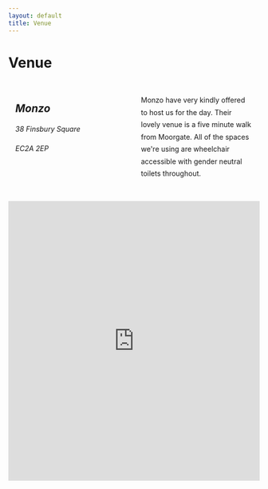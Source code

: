 ```yaml
---
layout: default
title: Venue
---
```


<div class="content w">
  <h1 class="title">Venue</h1>
  <div class="info">
    <address>
      <h2>Monzo</h2>
      <p>38 Finsbury Square</p>
      <p>EC2A 2EP</p>
    </address>
    <p class='more'>
      Monzo have very kindly offered to host us for the day. Their lovely venue is a five minute walk from Moorgate. All of the spaces we're using are wheelchair accessible with gender neutral toilets throughout.
    </p>
  </div>
  <iframe frameborder="0" allowfullscreen="" src="https://www.google.com/maps/embed/v1/place?q=place_id:ChIJ8fccgq4cdkgR3NXnBFdKomE&amp;key=AIzaSyCvjeQM0m8usekK_7Qo-vrpEy-_sJEws6s" class="s_5487"></iframe>
</div>

<style>
  iframe {
    width: 100%;
    height: 560px;
    box-shadow: var(--elevate);
  }
  .info {
    box-shadow: var(--elevate);
    padding: 1em;
    margin-bottom: 2em;
    display: grid;
    grid-template-columns: 1fr 1fr;
    grid-gap: 2em;
  }
  .info p {
    margin-bottom: 0;
    line-height: 1.75em;
  }
  .info address {
    margin-bottom: 0;
  }
  @media screen and (max-width: 800px) {
    .info {
      grid-template-columns: 1fr;
    }
    iframe {
      height: 56vw;
    }
  }
</style>